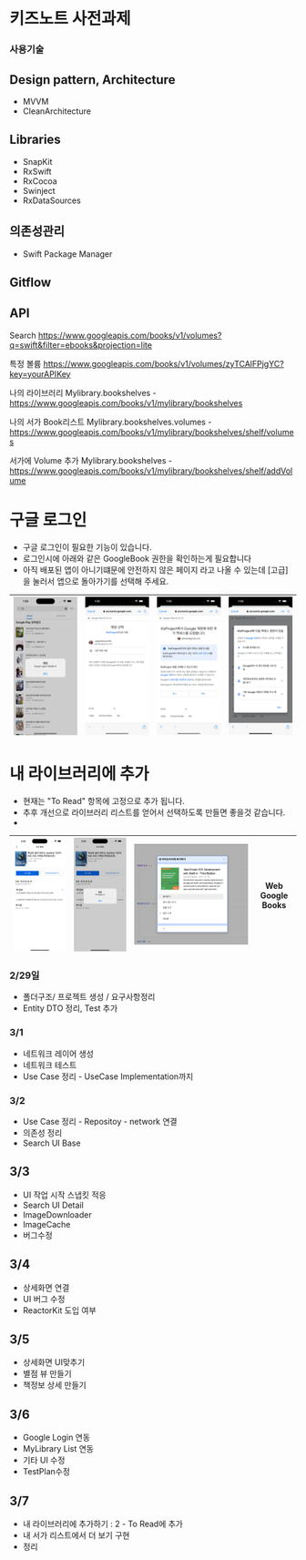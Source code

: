 # 키즈노트 사전과제

### 사용기술
## Design pattern, Architecture
- MVVM
- CleanArchitecture

## Libraries
- SnapKit
- RxSwift
- RxCocoa
- Swinject
- RxDataSources


## 의존성관리
- Swift Package Manager


## Gitflow


## API
Search
https://www.googleapis.com/books/v1/volumes?q=swift&filter=ebooks&projection=lite

특정 볼륨
https://www.googleapis.com/books/v1/volumes/zyTCAlFPjgYC?key=yourAPIKey

나의 라이브러리
Mylibrary.bookshelves - https://www.googleapis.com/books/v1/mylibrary/bookshelves

나의 서가 Book리스트
Mylibrary.bookshelves.volumes - https://www.googleapis.com/books/v1/mylibrary/bookshelves/shelf/volumes 

서가에 Volume 추가
Mylibrary.bookshelves - https://www.googleapis.com/books/v1/mylibrary/bookshelves/shelf/addVolume




# 구글 로그인 
- 구글 로그인이 필요한 기능이 있습니다.
- 로그인시에 아래와 같은 GoogleBook 권한을 확인하는게 필요합니다
- 아직 배포된 앱이 아니기떄문에 안전하지 않은 페이지 라고 나올 수 있는데 [고급] 을 눌러서 앱으로 돌아가기를 선택해 주세요.

|![image4](GooglePlayBook/GooglePlayBook/Resource/4.png)|![image1](GooglePlayBook/GooglePlayBook/Resource/1.png)|![image2](GooglePlayBook/GooglePlayBook/Resource/2.png)|![image3](GooglePlayBook/GooglePlayBook/Resource/3.png)
--- | --- | --- | --- |     

# 내 라이브러리에 추가
- 현재는 "To Read" 항목에 고정으로 추가 됩니다. 
- 추후 개선으로 라이브러리 리스트를 얻어서 선택하도록 만들면 좋을것 같습니다. 
- 
 ![image5](GooglePlayBook/GooglePlayBook/Resource/5.png)|![image6](GooglePlayBook/GooglePlayBook/Resource/6.png)|![image7](GooglePlayBook/GooglePlayBook/Resource/7.png)|Web Google Books|
--- | --- | --- |  -- |



### 2/29일
- 폴더구조/ 프로젝트 생성 / 요구사항정리
- Entity DTO 정리, Test 추가

### 3/1 
- 네트워크 레이어 생성
- 네트워크 테스트
- Use Case 정리 - UseCase Implementation까지

### 3/2
- Use Case 정리 - Repositoy - network 연결
- 의존성 정리
- Search UI Base 

## 3/3
- UI 작업 시작 스냅킷 적응
- Search UI Detail
- ImageDownloader
- ImageCache
- 버그수정

 ## 3/4 
 - 상세화면 연결
 - UI 버그 수정
- ReactorKit 도입 여부

## 3/5 
- 상세화면 UI맞추기
- 별점 뷰 만들기
- 책정보 상세 만들기

## 3/6 
- Google Login 연동
- MyLibrary List 연동
- 기타 UI 수정
- TestPlan수정

## 3/7
- 내 라이브러리에 추가하기 : 2 - To Read에 추가
- 내 서가 리스트에서 더 보기 구현
- 정리

###
 
